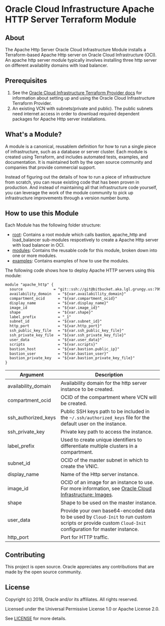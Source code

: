 # Oracle Cloud Infrastructure Apache HTTP Server Terraform Module

## About
The Apache Http Server Oracle Cloud Infrastructure Module installs a Terraform-based Apache Http server on Oracle Cloud Infrastructure (OCI). An apache http server module typically involves installing three http server on different availablity domains with load balancer.

## Prerequisites
1. See the [Oracle Cloud Infrastructure Terraform Provider docs](https://www.terraform.io/docs/providers/oci/index.html) for information about setting up and using the Oracle Cloud Infrastructure Terraform Provider.
2. An existing VCN with subnets(private and public). The public subnets need internet access in order to download required dependent packages for Apache Http server installations.


## What's a Module?
A module is a canonical, reusablem definition for how to run a single piece of infrastructure, such as a database or server cluster. Each module is created using Terraform, and includes automated tests, examples, and documentation. It is maintained both by the open source community and companies that provide commercial support.

Instead of figuring out the details of how to run a piece of infrastructure from scratch, you can reuse existing code that has been proven in production. And instead of maintaining all that infrastructure code yourself, you can leverage the work of the module community to pick up infrastructure improvements through a version number bump.

## How to use this Module
Each Module has the following folder structure:
* [root](): Contains a root module which calls bastion, apache_http and load_balancer sub-modules respcetively to create a Apache Http server with load balancer in OCI.
* [modules](): Contains the reusable code for this module, broken down into one or more modules.
* [examples](): Contains examples of how to use the modules.

The following code shows how to deploy Apache HTTP servers using this module:

```txt
module "apache_http" {
  source              = "git::ssh://git@bitbucket.aka.lgl.grungy.us:7999/tfs/terraform-oci-apache-http.git?ref=dev"
  availability_domain   = "${var.availabillity_domain}"
  compartment_ocid      = "${var.compartment_ocid}"
  display_name          = "${var.display_name}"
  image_id              = "${var.image_id}"
  shape                 = "${var.shape}"
  label_prefix          = "_1"
  subnet_id             = "${var.subnet_id}"
  http_port             = "${var.http_port}"
  ssh_public_key_file   = "${var.ssh_public_key_file}"
  ssh_private_key_file  = "${var.ssh_private_key_file}"
  user_data             = "${var.user_data}"
  scripts               = "${var.scripts}"
  bastion_host          = "${var.bastion.public_ip}"
  bastion_user          = "${var.bastion_user}"
  bastion_private_key   = "${var.bastion_private_key_file}"
}

```

Argument | Description
--- | ---
availability_domain | Availability domain for the http server instance to be created.
compartment_ocid | OCID of the compartment where VCN will be created.
ssh_authorized_keys | Public SSH keys path to be included in the `~/.ssh/authorized_keys` file for the default user on the instance.
ssh_private_key | Private key path to access the instance.
label_prefix | Used to create unique identifiers to differentiate  multiple clusters in a compartment.
subnet_id | OCID of the master subnet in which to create the VNIC.
display_name | Name of the Http server instance.
image_id | OCID of an image for an instance to use. For more information, see [Oracle Cloud Infrastructure: Images](https://docs.cloud.oracle.com/iaas/images/).
shape | Shape to be used on the master instance.
user_data | Provide your own base64-encoded data to be used by `Cloud-Init` to run custom scripts or provide custom `Cloud-Init` configuration for master instance.
http_port | Port for HTTP traffic.


## Contributing

This project is open source. Oracle appreciates any contributions that are made by the open source community.

## License

Copyright (c) 2018, Oracle and/or its affiliates. All rights reserved.

Licensed under the Universal Permissive License 1.0 or Apache License 2.0.

See [LICENSE](/LICENSE.txt) for more details.
